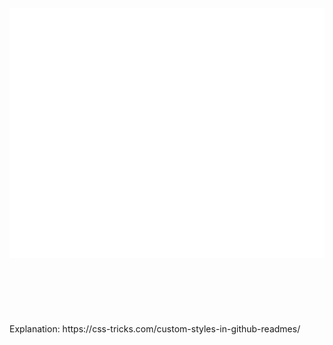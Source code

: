 <div align="center">
	<br>
	<a href="./hack.svg">
		<img src="./hack.svg" width="800" height="400" alt="Click this to see the source">
	</a>
	<br>
</div>



<br>
<br>
<br>
<br>
<br>
<br>
Explanation: https://css-tricks.com/custom-styles-in-github-readmes/